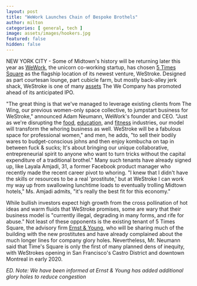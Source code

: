 ```yaml
---
layout: post
title: "WeWork Launches Chain of Bespoke Brothels"
author: milton
categories: [ general, tech ]
image: assets/images/hookers.jpg
featured: false
hidden: false
---
```


NEW YORK CITY - Some of Midtown's history will be returning later this year as [WeWork](https://en.wikipedia.org/wiki/WeWork), the unicorn co-working startup, has chosen [5 Times Square](https://www.google.com/maps/search/5+Times+Square,+New+York,+NY+10036/@40.7558284,-73.9896459) as the flagship location of its newest venture, WeStroke. Designed as part courtesan lounge, part cubicle farm, but mostly back-alley jerk shack, WeStroke is one of many [assets](https://www.cnn.com/2018/10/30/tech/wework-school-wegrow/index.html) The We Company has promoted ahead of its anticipated IPO.

"The great thing is that we've managed to leverage existing clients from The Wing, our previous women-only space collective, to jumpstart business for WeStroke," announced Adam Neumann, WeWork's founder and CEO. "Just as we're disrupting the [food](https://www.wework.com/newsroom/posts/wework-labs-launches-wework-food-labs), [education](https://www.cnn.com/2018/10/30/tech/wework-school-wegrow/index.html), and [fitness](https://www.nytimes.com/2017/10/12/style/wework-fitness-gyms.html) industries, our model will transform the whoring business as well. WeStroke will be a fabulous space for professional women," and men, he adds, "to sell their bodily wares to budget-conscious johns and then enjoy kombucha on tap in between fuck & sucks; It's about bringing our unique collaborative, entrepreneurial spirit to anyone who want to turn tricks without the capital expenditure of a traditional brothel." Many such tenants have already signed up, like Layala Amjadi, 31, a former Facebook product manager who recently made the recent career pivot to whoring. "I knew that I didn't have the skills or resources to be a real 'prostitute,' but at WeStroke I can work my way up from swallowing lunchtime loads to eventually trolling Midtown hotels," Ms. Amjadi admits, "it's really the best fit for this economy."

While bullish investors expect high growth from the cross pollination of hot ideas and warm fluids that WeStroke promises, some are wary that their business model is "currently illegal, degrading in many forms, and rife for abuse." Not least of these opponents is the existing tenant of 5 Times Square, the advisory firm [Ernst & Young](https://en.wikipedia.org/wiki/Ernst_%26_Young), who will be sharing much of the building with the new prostitutes and have already complained about the much longer lines for company glory holes. Nevertheless, Mr. Neumann said that Time's Square is only the first of many planned dens of inequity, with WeStrokes opening in San Francisco's Castro District and downtown Montreal in early 2020.

_ED. Note: We have been informed at Ernst & Young has added additional glory holes to reduce congestion_ 